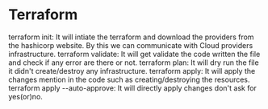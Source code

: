 # Terraform
terraform init: It will intiate the terraform and download the providers from the hashicorp website. By this we can communicate with Cloud providers infrastructure.
terraform validate: It will get validate the code written the file and check if any error are there or not.
terraform plan: It will dry run the file it didn't create/destroy any infrastructure.
terraform apply: It will apply the changes mention in the code such as creating/destroying the resources.
terraform apply --auto-approve: It will directly apply changes don't ask for yes(or)no.